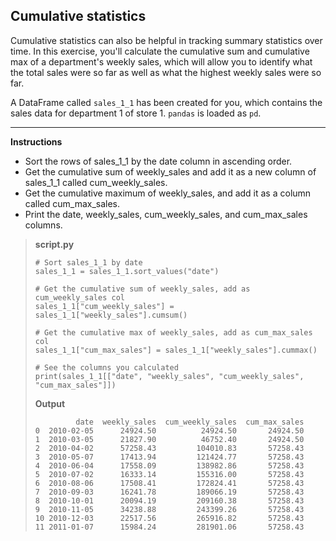 ## Cumulative statistics

Cumulative statistics can also be helpful in tracking summary statistics over time. In this exercise, you'll calculate the cumulative sum and cumulative max of a department's weekly sales, which will allow you to identify what the total sales were so far as well as what the highest weekly sales were so far.

A DataFrame called `sales_1_1` has been created for you, which contains the sales data for department 1 of store 1. `pandas` is loaded as `pd`.

<hr>

**Instructions**

* Sort the rows of sales_1_1 by the date column in ascending order.
* Get the cumulative sum of weekly_sales and add it as a new column of sales_1_1 called cum_weekly_sales.
* Get the cumulative maximum of weekly_sales, and add it as a column called cum_max_sales.
* Print the date, weekly_sales, cum_weekly_sales, and cum_max_sales columns.

> **script.py**
> ```
> # Sort sales_1_1 by date
> sales_1_1 = sales_1_1.sort_values("date")
>
> # Get the cumulative sum of weekly_sales, add as cum_weekly_sales col
> sales_1_1["cum_weekly_sales"] = sales_1_1["weekly_sales"].cumsum()
>
> # Get the cumulative max of weekly_sales, add as cum_max_sales col
> sales_1_1["cum_max_sales"] = sales_1_1["weekly_sales"].cummax()
>
> # See the columns you calculated
> print(sales_1_1[["date", "weekly_sales", "cum_weekly_sales", "cum_max_sales"]])
> ```
>
> **Output**
> ```
>          date  weekly_sales  cum_weekly_sales  cum_max_sales
> 0  2010-02-05      24924.50          24924.50       24924.50
> 1  2010-03-05      21827.90          46752.40       24924.50
> 2  2010-04-02      57258.43         104010.83       57258.43
> 3  2010-05-07      17413.94         121424.77       57258.43
> 4  2010-06-04      17558.09         138982.86       57258.43
> 5  2010-07-02      16333.14         155316.00       57258.43
> 6  2010-08-06      17508.41         172824.41       57258.43
> 7  2010-09-03      16241.78         189066.19       57258.43
> 8  2010-10-01      20094.19         209160.38       57258.43
> 9  2010-11-05      34238.88         243399.26       57258.43
> 10 2010-12-03      22517.56         265916.82       57258.43
> 11 2011-01-07      15984.24         281901.06       57258.43
> ```